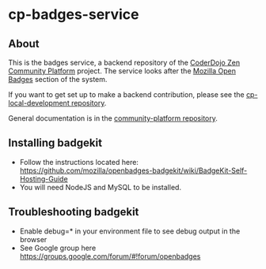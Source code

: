 # cp-badges-service

## About

This is the badges service, a backend repository of the [CoderDojo Zen Community Platform](https://github.com/CoderDojo/community-platform) project. The service looks after the [Mozilla Open Badges](http://openbadges.org/) section of the system.

If you want to get set up to make a backend contribution, please see the [cp-local-development repository](https://github.com/CoderDojo/cp-local-development).

General documentation is in the [community-platform repository](https://github.com/CoderDojo/community-platform).

## Installing badgekit
- Follow the instructions located here: https://github.com/mozilla/openbadges-badgekit/wiki/BadgeKit-Self-Hosting-Guide
- You will need NodeJS and MySQL to be installed.

## Troubleshooting badgekit
- Enable debug=* in your environment file to see debug output in the browser
- See Google group here https://groups.google.com/forum/#!forum/openbadges
